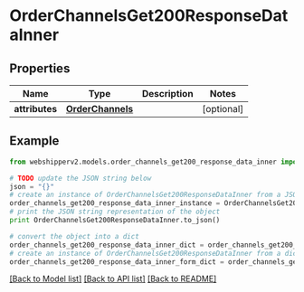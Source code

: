 # OrderChannelsGet200ResponseDataInner


## Properties
Name | Type | Description | Notes
------------ | ------------- | ------------- | -------------
**attributes** | [**OrderChannels**](OrderChannels.md) |  | [optional] 

## Example

```python
from webshipperv2.models.order_channels_get200_response_data_inner import OrderChannelsGet200ResponseDataInner

# TODO update the JSON string below
json = "{}"
# create an instance of OrderChannelsGet200ResponseDataInner from a JSON string
order_channels_get200_response_data_inner_instance = OrderChannelsGet200ResponseDataInner.from_json(json)
# print the JSON string representation of the object
print OrderChannelsGet200ResponseDataInner.to_json()

# convert the object into a dict
order_channels_get200_response_data_inner_dict = order_channels_get200_response_data_inner_instance.to_dict()
# create an instance of OrderChannelsGet200ResponseDataInner from a dict
order_channels_get200_response_data_inner_form_dict = order_channels_get200_response_data_inner.from_dict(order_channels_get200_response_data_inner_dict)
```
[[Back to Model list]](../README.md#documentation-for-models) [[Back to API list]](../README.md#documentation-for-api-endpoints) [[Back to README]](../README.md)


